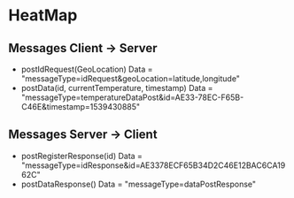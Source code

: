 # HeatMap
## Messages Client -> Server
* postIdRequest(GeoLocation) Data = "messageType=idRequest&geoLocation=latitude,longitude"
* postData(id, currentTemperature, timestamp) Data = "messageType=temperatureDataPost&id=AE33-78EC-F65B-C46E&timestamp=1539430885"

## Messages Server -> Client
* postRegisterResponse(id) Data = "messageType=idResponse&id=AE3378ECF65B34D2C46E12BAC6CA1962C"
* postDataResponse() Data = "messageType=dataPostResponse"
